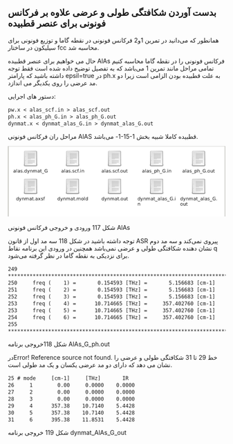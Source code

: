 ## بدست آوردن شکافتگی طولی و عرضی علاوه بر فرکانس فونونی برای عنصر قطبیده

همانطور که می‌دانید در تمرین 1و2 فرکانس فونونی در نقطه گاما و توزیع فونونی برای سیلیکون در ساختار fcc محاسبه شد.

حال می خواهیم برای عنصر قطبیده AlAs  فرکانس فونونی را در نقطه گاما محاسبه کنیم تمامی مراحل مانند تمرین 1 می‌باشد که به تفصیل توضیح داده شده است فقط توجه داشته باشید که پارامتر epsil=true در ph.x به علت قطبیده بودن الزامی است زیرا دو مد عرضی را روی یکدیگر می اندازد.

دستور های اجرایی:

```
pw.x < alas_scf.in > alas_scf.out 
ph.x < alas_ph_G.in > alas_ph_G.out
dynmat.x < dynmat_alas_G.in > dynmat_alas_G.out
```

مراحل ران فرکانس فونونی AlAS  قطبیده کاملا شبیه بخش ‏1-15-1- می‌باشد.

![](/assets/117.png)

شکل 117 ورودی و خروجی فرکانس فونونی AlAs

توجه داشته باشید در شکل 118 سه مد اول از قانون ASR پیروی نمی‌کند و سه مد دوم نشان دهنده شکافتگی طولی و عرضی نمی‌باشد همچنین در ورودی این برنامه نقاط q برای نزدیکی به نقطه گاما در نظر گرفته می‌شود.

```
249 **************************************************************************
250     freq (    1) =       0.154593 [THz] =       5.156683 [cm-1]
251     freq (    2) =       0.154593 [THz] =       5.156683 [cm-1]
252     freq (    3) =       0.154593 [THz] =       5.156683 [cm-1]
253     freq (    4) =      10.714665 [THz] =     357.402760 [cm-1]
253     freq (    5) =      10.714665 [THz] =     357.402760 [cm-1]
254     freq (    6) =      10.714665 [THz] =     357.402760 [cm-1]
255 **************************************************************************
```

شکل 118خروجی برنامه AlAs\_G\_ph.out

درError! Reference source not found. خط 29 تا 31 شکافتگی طولی و عرضی را نشان می دهد که دارای دو مد عرضی یکسان و یک مد طولی است.

```
25 # mode     [cm-1]     [THz]       IR
26     1        0.00     0.0000    0.0000
27     2        0.00     0.0000    0.0000
28     3        0.00     0.0000    0.0000
29     4      357.38    10.7140    5.4428
30     5      357.38    10.7140    5.4428
31     6      395.38    11.8531    5.4428
```

شکل 119 خروجی برنامه dynmat\_AlAs\_G\_out

### 



